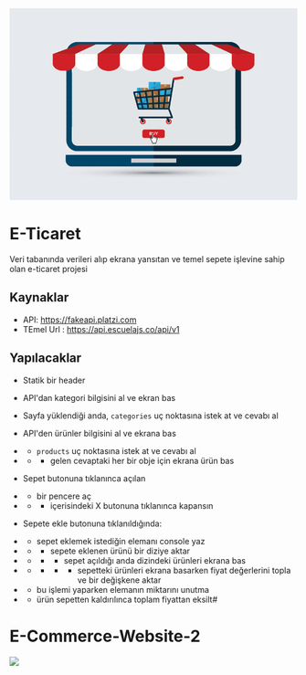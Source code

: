 ![](ecommerce.gif)


# E-Ticaret 
Veri tabanında verileri alıp ekrana yansıtan ve temel sepete işlevine sahip olan e-ticaret projesi

## Kaynaklar
- API: https://fakeapi.platzi.com
- TEmel Url : https://api.escuelajs.co/api/v1



## Yapılacaklar
- Statik bir header

- API'dan kategori bilgisini al ve ekran bas
- Sayfa yüklendiği anda,
  `categories` uç noktasına istek at ve cevabı al

- API'den ürünler bilgisini al ve ekrana bas
- - `products` uç noktasına istek at ve cevabı al
- -  - gelen cevaptaki her bir obje için ekrana ürün bas

- Sepet butonuna tıklanınca açılan 
- - bir pencere aç
- - - içerisindeki X butonuna tıklanınca kapansın

- Sepete ekle butonuna tıklanıldığında:
- - sepet eklemek istediğin elemanı console yaz 
- - - sepete eklenen ürünü bir diziye aktar
- - - - sepet açıldığı anda dizindeki ürünleri ekrana bas
- - - - - sepetteki ürünleri ekrana basarken fiyat değerlerini topla ve bir değişkene aktar
- - bu işlemi yaparken elemanın miktarını unutma 
- - ürün sepetten kaldırılınca toplam fiyattan eksilt#

# E-Commerce-Website-2
![](ecommerce(2).gif)
